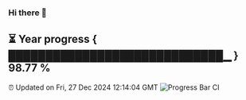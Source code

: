 ### Hi there 👋
⏳ Year progress { █████████████████████████████▁ } 98.77 %
---
⏰ Updated on Fri, 27 Dec 2024 12:14:04 GMT
![Progress Bar CI](https://github.com/Moyi321/Moyi321/workflows/Progress%20Bar%20CI/badge.svg)

